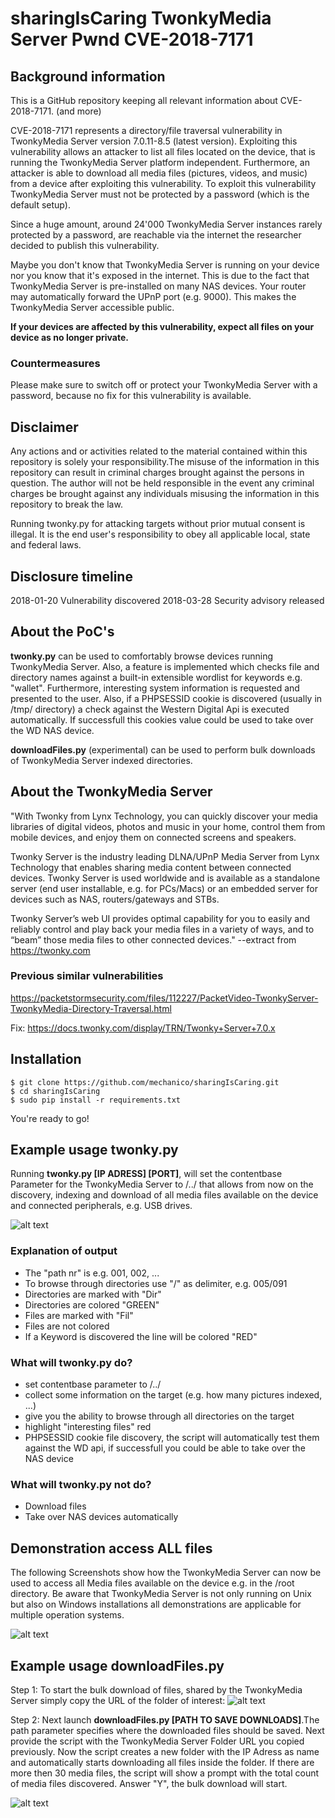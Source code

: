 # sharingIsCaring TwonkyMedia Server Pwnd CVE-2018-7171
## Background information
This is a GitHub repository keeping all relevant information about CVE-2018-7171. (and more)

CVE-2018-7171 represents a directory/file traversal vulnerability in TwonkyMedia Server 
version 7.0.11-8.5 (latest version). Exploiting this vulnerability allows an attacker to 
list all files located on the device, that is running the TwonkyMedia Server platform independent. 
Furthermore, an attacker is able to download all media files (pictures, videos, and music) from 
a device after exploiting this vulnerability. To exploit this vulnerability TwonkyMedia Server must 
not be protected by a password (which is the default setup).

Since a huge amount, around 24'000 TwonkyMedia Server instances rarely protected by a password, 
are reachable via the internet the researcher decided to publish this vulnerability.

Maybe you don't know that TwonkyMedia Server is running on your device nor you know that it's
exposed in the internet. This is due to the fact that TwonkyMedia Server is pre-installed on
many NAS devices. Your router may automatically forward the UPnP port (e.g. 9000). This makes
the TwonkyMedia Server accessible public.

<b>If your devices are affected by this vulnerability, expect all files on your device as no longer 
private.</b>

### Countermeasures
Please make sure to switch off or protect your TwonkyMedia Server with a password, because no
fix for this vulnerability is available. 

## Disclaimer
Any actions and or activities related to the material contained within this repository is solely your 
responsibility.The misuse of the information in this repository can result in criminal charges brought 
against the persons in question. The author will not be held responsible in the event any criminal 
charges be brought against any individuals misusing the information in this repository to break the law.

Running twonky.py for attacking targets without prior mutual consent is illegal. It is the end user's 
responsibility to obey all applicable local, state and federal laws.

## Disclosure timeline
2018-01-20 Vulnerability discovered
2018-03-28 Security advisory released

## About the PoC's
<b>twonky.py</b> can be used to comfortably browse devices running TwonkyMedia Server. 
Also, a feature is implemented which checks file and directory names against a built-in 
extensible wordlist for keywords e.g. "wallet". Furthermore, interesting system information
is requested and presented to the user. Also, if a PHPSESSID cookie is discovered (usually in /tmp/
directory) a check against the Western Digital Api is executed automatically. If successfull this
cookies value could be used to take over the WD NAS device.

<b>downloadFiles.py</b> (experimental) can be used to perform bulk downloads of TwonkyMedia Server indexed 
directories.

## About the TwonkyMedia Server
"With Twonky from Lynx Technology, you can quickly discover your media libraries of digital videos, 
photos and music in your home, control them from mobile devices, and enjoy them on connected screens and speakers.

Twonky Server is the industry leading DLNA/UPnP Media Server from Lynx Technology that enables sharing media content 
between connected devices. Twonky Server is used worldwide and is available as a standalone server 
(end user installable, e.g. for PCs/Macs) or an embedded server for devices such as NAS, routers/gateways and STBs.

Twonky Server’s web UI provides optimal capability for you to easily and reliably control and play back your 
media files in a variety of ways, and to “beam” those media files to other connected devices." --extract from https://twonky.com

### Previous similar vulnerabilities
https://packetstormsecurity.com/files/112227/PacketVideo-TwonkyServer-TwonkyMedia-Directory-Traversal.html

Fix:
https://docs.twonky.com/display/TRN/Twonky+Server+7.0.x

## Installation
```
$ git clone https://github.com/mechanico/sharingIsCaring.git
$ cd sharingIsCaring
$ sudo pip install -r requirements.txt
```

You're ready to go!

## Example usage twonky.py
Running <b>twonky.py [IP ADRESS] [PORT]</b>, will set the contentbase Parameter for the TwonkyMedia Server 
to /../ that allows from now on the discovery, indexing and download of all media files available on the 
device and connected peripherals, e.g. USB drives.

![alt text](screenshots/twonkypy_usage_1.png?raw=true "twonky.py usage.")

### Explanation of output
* The "path nr" is e.g. 001, 002, ...
* To browse through directories use "/" as delimiter, e.g. 005/091
* Directories are marked with "Dir"
* Directories are colored "GREEN"
* Files are marked with "Fil"
* Files are not colored
* If a Keyword is discovered the line will be colored "RED"

### What will twonky.py do?
* set contentbase parameter to /../
* collect some information on the target (e.g. how many pictures indexed, ...)
* give you the ability to browse through all directories on the target
* highlight "interesting files" red
* PHPSESSID cookie file discovery, the script will automatically test them against the WD api,
if successfull you could be able to take over the NAS device

### What will twonky.py not do?
* Download files
* Take over NAS devices automatically

## Demonstration access ALL files
The following Screenshots show how the TwonkyMedia Server can now be used to access all 
Media files available on the device e.g. in the /root directory. Be aware that 
TwonkyMedia Server is not only running on Unix but also on Windows installations all
demonstrations are applicable for multiple operation systems.

![alt text](screenshots/access_every_media_file.png?raw=true "access every file.")

## Example usage downloadFiles.py
Step 1:
To start the bulk download of files, shared by the TwonkyMedia Server simply copy the URL of the
folder of interest:
![alt text](screenshots/copy_twonky_folder_url.png?raw=true "copy URL.")

Step 2:
Next launch <b>downloadFiles.py [PATH TO SAVE DOWNLOADS]</b>.The path parameter specifies where the 
downloaded files should be saved. Next provide the script with the TwonkyMedia Server Folder URL you copied 
previously.  Now the script creates a new folder with the IP Adress as name and automatically starts 
downloading all files inside the folder. If there are more then 30 media files, the script will show a prompt 
with the total count of media files discovered. Answer "Y", the bulk download will start.

![alt text](screenshots/downloadFilesdemo.png?raw=true "Download files.")

